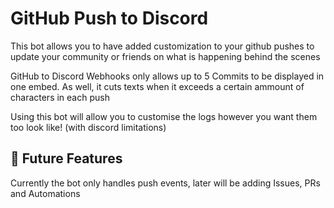 # GitHub Push to Discord

This bot allows you to have added customization to your github pushes to update your community or friends on what is happening behind the scenes

GitHub to Discord Webhooks only allows up to 5 Commits to be displayed in one embed. As well, it cuts texts when it exceeds a certain ammount of characters in each push

Using this bot will allow you to customise the logs however you want them too look like! (with discord limitations)
## 📑 Future Features
Currently the bot only handles push events, later will be adding Issues, PRs and Automations
